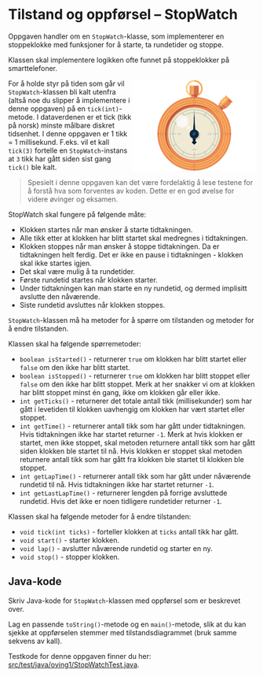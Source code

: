 # Tilstand og oppførsel – StopWatch

Oppgaven handler om en `StopWatch`-klasse, som implementerer en stoppeklokke med funksjoner for å starte, ta rundetider og stoppe.

Klassen skal implementere logikken ofte funnet på stoppeklokker på smarttelefoner.

<img alt="StopWatch" src="fig/stopwatch.gif" width="250px" style="float: right" />

For å holde styr på tiden som går vil `StopWatch`-klassen bli kalt utenfra (altså noe du slipper å implementere i denne oppgaven) på en `tick(int)`-metode. I dataverdenen er et tick (tikk på norsk) minste målbare diskret tidsenhet. I denne oppgaven er 1 tikk = 1 millisekund. F.eks. vil et kall `tick(3)` fortelle en `StopWatch`-instans at `3` tikk har gått siden sist gang `tick()` ble kalt.

> Spesielt i denne oppgaven kan det være fordelaktig å lese testene for å forstå hva som forventes av koden. Dette er en god øvelse for videre øvinger og eksamen.

StopWatch skal fungere på følgende måte:

- Klokken startes når man ønsker å starte tidtakningen.
- Alle tikk etter at klokken har blitt startet skal medregnes i tidtakningen.
- Klokken stoppes når man ønsker å stoppe tidtakningen. Da er tidtakningen helt ferdig. Det er ikke en pause i tidtakningen - klokken skal ikke startes igjen.
- Det skal være mulig å ta rundetider.
- Første rundetid startes når klokken starter.
- Under tidtakningen kan man starte en ny rundetid, og dermed implisitt avslutte den nåværende.
- Siste rundetid avsluttes når klokken stoppes.

`StopWatch`-klassen må ha metoder for å spørre om tilstanden og metoder for å endre tilstanden.

Klassen skal ha følgende spørremetoder:

- `boolean isStarted()` - returnerer `true` om klokken har blitt startet eller `false` om den ikke har blitt startet.
- `boolean isStopped()` - returnerer `true` om klokken har blitt stoppet eller `false` om den ikke har blitt stoppet. Merk at her snakker vi om at klokken har blitt stoppet minst én gang, ikke om klokken går eller ikke.
- `int getTicks()` - returnerer det totale antall tikk (millisekunder) som har gått i levetiden til klokken uavhengig om klokken har vært startet eller stoppet.
- `int getTime()` - returnerer antall tikk som har gått under tidtakningen. Hvis tidtakningen ikke har startet returner `-1`. Merk at hvis klokken er startet, men ikke stoppet, skal metoden returnere antall tikk som har gått siden klokken ble startet til nå. Hvis klokken er stoppet skal metoden returnere antall tikk som har gått fra klokken ble startet til klokken ble stoppet.
- `int getLapTime()` - returnerer antall tikk som har gått under nåværende rundetid til nå. Hvis tidtakningen ikke har startet returner `-1`.
- `int getLastLapTime()` - returnerer lengden på forrige avsluttede rundetid. Hvis det ikke er noen tidligere rundetider returner `-1`.

Klassen skal ha følgende metoder for å endre tilstanden:

- `void tick(int ticks)` - forteller klokken at `ticks` antall tikk har gått.
- `void start()` - starter klokken.
- `void lap()` - avslutter nåværende rundetid og starter en ny.
- `void stop()` - stopper klokken.

## Java-kode

Skriv Java-kode for `StopWatch`-klassen med oppførsel som er beskrevet over.

Lag en passende `toString()`-metode og en `main()`-metode, slik at du kan sjekke at oppførselen stemmer med tilstandsdiagrammet (bruk samme sekvens av kall).

Testkode for denne oppgaven finner du her: [src/test/java/oving1/StopWatchTest.java](../../src/test/java/oving1/StopWatchTest.java).
